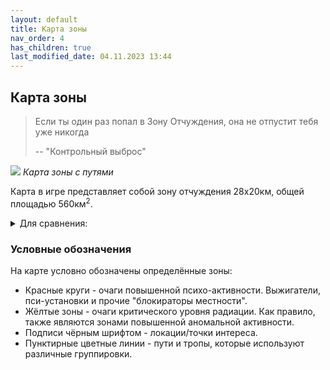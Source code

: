```yaml
---
layout: default
title: Карта зоны
nav_order: 4
has_children: true
last_modified_date: 04.11.2023 13:44
---
```


## Карта зоны

> Если ты один раз попал в Зону Отчуждения, она не отпустит тебя уже никогда
> 
> -- "Контрольный выброс"

![](../../assets/images/zone5.png)
_Карта зоны с путями_

Карта в игре представляет собой зону отчуждения 28x20км, общей площадью 560км<sup>2</sup>.
<details markdown="block">
<summary>Для сравнения:</summary>
- Сталкер ТЧ - 3.11км<sup>2</sup>.
- Сталкер ЧН - 3.55км<sup>2</sup>.
- Сталкер ЗП - 3.9км<sup>2</sup>.
- Сталкер Аномали (совмещённая карта + доп. локации) - ~11км<sup>2</sup>.
- Скайрим - 15км<sup>2</sup>.
- Сталкер 2 - 64км<sup>2</sup>.

</details>

### Условные обозначения

На карте условно обозначены определённые зоны:
- Красные круги - очаги повышенной психо-активности. Выжигатели, пси-установки и прочие "блокираторы местности".
- Жёлтые зоны - очаги критического уровня радиации. Как правило, также являются зонами повышенной аномальной активности.
- Подписи чёрным шрифтом - локации/точки интереса.
- Пунктирные цветные линии - пути и тропы, которые используют различные группировки.

